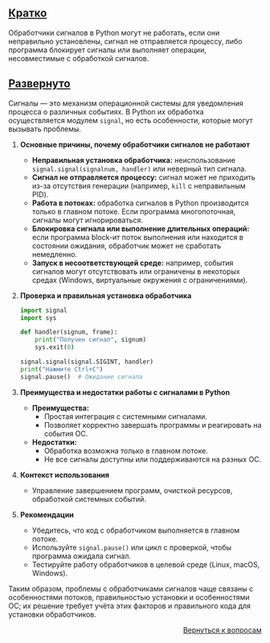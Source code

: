 ## <u>Кратко</u>

Обработчики сигналов в Python могут не работать, если они неправильно установлены, сигнал не отправляется процессу, либо
программа блокирует сигналы или выполняет операции, несовместимые с обработкой сигналов.

## <u>Развернуто</u>

Сигналы — это механизм операционной системы для уведомления процесса о различных событиях. В Python их обработка
осуществляется модулем `signal`, но есть особенности, которые могут вызывать проблемы.

1. **Основные причины, почему обработчики сигналов не работают**
    - **Неправильная установка обработчика:** неиспользование `signal.signal(signalnum, handler)` или неверный тип
      сигнала.
    - **Сигнал не отправляется процессу:** сигнал может не приходить из-за отсутствия генерации (например, `kill` с
      неправильным PID).
    - **Работа в потоках:** обработка сигналов в Python производится только в главном потоке. Если программа
      многопоточная, сигналы могут игнорироваться.
    - **Блокировка сигнала или выполнение длительных операций:** если программа block-ит поток выполнения или находится
      в состоянии ожидания, обработчик может не сработать немедленно.
    - **Запуск в несоответствующей среде:** например, события сигналов могут отсутствовать или ограничены в некоторых
      средах (Windows, виртуальные окружения с ограничениями).

2. **Проверка и правильная установка обработчика**
    ```python
    import signal
    import sys
 
    def handler(signum, frame):
        print("Получен сигнал", signum)
        sys.exit(0)
 
    signal.signal(signal.SIGINT, handler)
    print("Нажмите Ctrl+C")
    signal.pause()  # Ожидание сигнала
    ```

3. **Преимущества и недостатки работы с сигналами в Python**
    - **Преимущества:**
        - Простая интеграция с системными сигналами.
        - Позволяет корректно завершать программы и реагировать на события ОС.
    - **Недостатки:**
        - Обработка возможна только в главном потоке.
        - Не все сигналы доступны или поддерживаются на разных ОС.

4. **Контекст использования**
    - Управление завершением программ, очисткой ресурсов, обработкой системных событий.

5. **Рекомендации**
    - Убедитесь, что код с обработчиком выполняется в главном потоке.
    - Используйте `signal.pause()` или цикл с проверкой, чтобы программа ожидала сигнал.
    - Тестируйте работу обработчиков в целевой среде (Linux, macOS, Windows).

Таким образом, проблемы с обработчиками сигналов чаще связаны с особенностями потоков, правильностью установки и
особенностями ОС; их решение требует учёта этих факторов и правильного кода для установки обработчиков.

<div align="right">

[Вернуться к вопросам](../Вопросы.md)

</div>
